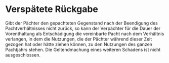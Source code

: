 # Verspätete Rückgabe

Gibt der Pächter den gepachteten Gegenstand nach der Beendigung des Pachtverhältnisses nicht zurück, so kann der Verpächter für die Dauer der Vorenthaltung als Entschädigung die vereinbarte Pacht nach dem Verhältnis verlangen, in dem die Nutzungen, die der Pächter während dieser Zeit gezogen hat oder hätte ziehen können, zu den Nutzungen des ganzen Pachtjahrs stehen. Die Geltendmachung eines weiteren Schadens ist nicht ausgeschlossen. 

